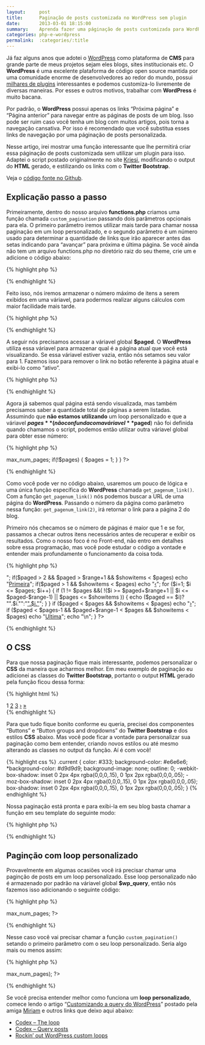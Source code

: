 ```yaml
---
layout:     post
title:      Paginação de posts customizada no WordPress sem plugin
date:       2013-03-01 18:15:00
summary:    Aprenda fazer uma páginação de posts customizada para WordPress, sem utilizar um plugin.
categories: php-e-wordpress
permalink:  :categories/:title
---
```


Já faz alguns anos que adotei o [WordPress](http://br.wordpress.org) como plataforma de **CMS** para grande parte de meus projetos sejam eles blogs, sites institucionais etc. O **WordPress** é uma excelente plataforma de código open source mantida por uma comunidade enorme de desenvolvedores ao redor do mundo, possui [milhares de plugins](http://wordpress.org/extend/plugins) interessantes e podemos customiza-lo livremente de diversas maneiras. Por esses e outros motivos, trabalhar com **WordPress** é muito bacana.

Por padrão, o **WordPress** possui apenas os links “Próxima página” e “Página anterior” para navegar entre as páginas de posts de um blog. Isso pode ser ruim caso você tenha um blog com muitos artigos, pois torna a navegação cansativa. Por isso é recomendado que você substitua esses links de navegação por uma páginação de posts personalizada.

Nesse artigo, irei mostrar uma função interessante que lhe permitirá criar essa páginação de posts customizada sem utilizar um plugin para isso. Adaptei o script postado originalmente no site [Kriesi](http://www.kriesi.at/archives/how-to-build-a-wordpress-post-pagination-without-plugin#top), modificando o output do **HTML** gerado, e estilizando os links com o **Twitter Bootstrap**.

Veja o [código fonte no Github](https://github.com/HenriqueSilverio/exemplos-blog/blob/master/wp-custom-pagination/functions.php).

## Explicação passo a passo

Primeiramente, dentro do nosso arquivo **functions.php** criamos uma função chamada `custom_pagination` passando dois parâmetros opcionais para ela. O primeiro parâmetro iremos utilizar mais tarde para chamar nossa paginação em um loop personalizado, e o segundo parâmetro é um número usado para determinar a quantidade de links que irão aparecer antes das setas indicando para “avançar” para próxima e última página. Se você ainda não tem um arquivo functions.php no diretório raiz do seu theme, crie um e adicione o código abaixo:

{% highlight php %}
<?php

function custom_pagination($pages = '', $range = 2){
    // o restante do codigo sera inserido aqui
}

?>
{% endhighlight %}

Feito isso, nós iremos armazenar o número máximo de itens a serem exibidos em uma váriavel, para podermos realizar alguns cálculos com maior facilidade mais tarde.

{% highlight php %}
<?php $showitems = ($range * 2) + 1; ?>
{% endhighlight %}

A seguir nós precisamos acessar a váriavel global **$paged**. O **WordPress** utiliza essa váriavel para armazenar qual é a página atual que você está visualizando. Se essa váriavel estiver vazia, então nós setamos seu valor para 1. Fazemos isso para remover o link no botão referente à página atual e exibi-lo como “ativo”.

{% highlight php %}
<?php

global $paged;
if(empty($paged)) $paged = 1;

?>
{% endhighlight %}

Agora já sabemos qual página está sendo visualizada, mas também precisamos saber a quantidade total de páginas a serem listadas. Assumindo que **não estamos utilizando** um loop personalizado e que a váriavel **$pages** (não confunda com a váriavel **$paged**) não foi definida quando chamamos o script, podemos então utilizar outra váriavel global para obter esse número:

{% highlight php %}
<?php

if($pages == '') {
    global $wp_query;
    $pages = $wp_query->max_num_pages;
    if(!$pages) {
        $pages = 1;
    }
}

?>
{% endhighlight %}

Como você pode ver no código abaixo, usaremos um pouco de lógica e uma única função específica do **WordPress** chamada `get_pagenum_link()`. Com a função `get_pagenum_link()` nós podemos buscar a URL de uma página do **WordPress**. Passando o número da página como parâmetro nessa função: `get_pagenum_link(2)`, irá retornar o link para a página 2 do blog.

Primeiro nós checamos se o número de páginas é maior que 1 e se for, passamos a checar outros itens necessários antes de recuperar e exibir os resultados. Como o nosso foco é no Front-end, não entro em detalhes sobre essa programação, mas você pode estudar o código a vontade e entender mais profundamente o funcionamento da coisa toda.


{% highlight php %}
<?php

if(1 != $pages) {
    echo "<nav class='btn-group paginator'>";
    if($paged > 2 && $paged > $range+1 && $showitems < $pages) echo "<a href='".get_pagenum_link(1)."' class='btn'>Primeira</a>";
    if($paged > 1 && $showitems < $pages) echo "<a href='".get_pagenum_link($paged - 1)."' class='btn'>&lsaquo;</a>";

    for ($i=1; $i <= $pages; $i++) {
        if (1 != $pages &&( !($i >= $paged+$range+1 || $i <= $paged-$range-1) || $pages <= $showitems )) {
            echo ($paged == $i)? "<a class='btn current'>".$i."</a>":"<a href='".get_pagenum_link($i)."' class='btn' >".$i."</a>";
        }
    }

    if ($paged < $pages && $showitems < $pages) echo "<a href='".get_pagenum_link($paged + 1)."' class='btn'>&rsaquo;</a>";  
    if ($paged < $pages-1 &&  $paged+$range-1 < $pages && $showitems < $pages) echo "<a href='".get_pagenum_link($pages)."' class='btn'>Ultima</a>";
    echo "</nav>\n";
}

?>
{% endhighlight %}

## O CSS

Para que nossa paginação fique mais interessante, podemos personalizar o **CSS** da maneira que acharmos melhor. Em meu exemplo de paginação eu adicionei as classes do **Twitter Bootstrap**, portanto o output **HTML** gerado pela função ficou dessa forma:


{% highlight html %}
<nav class='btn-group paginator'>
    <span class='btn current'>1</span>
    <a class='btn' href="http://blog/page/2">2</a>
    <a class='btn' href="http://blog/page/3">3</a>
    <a class='btn' href="http://blog/page/2">&rsaquo;</a>
    <a class='btn' href="http://blog/page/12">&raquo;</a>
</nav>
{% endhighlight %}

Para que tudo fique bonito conforme eu queria, precisei dos componentes “Buttons” e “Button groups and dropdowns” do **Twitter Bootstrap** e dos estilos **CSS** abaixo. Mas você pode ficar a vontade para personalizar sua paginação como bem entender, criando novos estilos ou até mesmo alterando as classes no output da função. Aí é com você!

{% highlight css %}
.current {
    color: #333;
    background-color: #e6e6e6;
    *background-color: #d9d9d9;
    background-image: none;
    outline: 0;
    -webkit-box-shadow: inset 0 2px 4px rgba(0,0,0,.15), 0 1px 2px rgba(0,0,0,.05);
       -moz-box-shadow: inset 0 2px 4px rgba(0,0,0,.15), 0 1px 2px rgba(0,0,0,.05);
            box-shadow: inset 0 2px 4px rgba(0,0,0,.15), 0 1px 2px rgba(0,0,0,.05);
}
{% endhighlight %}

Nossa paginação está pronta e para exibi-la em seu blog basta chamar a função em seu template do seguinte modo:


{% highlight php %}
<?php custom_pagination(); ?>
{% endhighlight %}

## Paginção com loop personalizado

Provavelmente em algumas ocasiões você irá precisar chamar uma paginção de posts em um loop personalizado. Esse loop personalizado não é armazenado por padrão na váriavel global **$wp_query**, então nós fazemos isso adicionando o seguinte código:

{% highlight php %}
<?php $pages = $wp_query->max_num_pages; ?>
{% endhighlight %}

Nesse caso você vai precisar chamar a função `custom_pagination()` setando o primeiro parâmetro com o seu loop personalizado. Seria algo mais ou menos assim:

{% highlight php %}
<?php custom_pagination($nome_do_loop->max_num_pages); ?>
{% endhighlight %}

Se você precisa entender melhor como funciona um **loop personalizado**, comece lendo o artigo “[Customizando a query do WordPress](http://wpmidia.com.br/tutoriais/customizando-query-wordpress/)” postado pela amiga [Miriam](https://twitter.com/miriamdepaula) e outros links que deixo aqui abaixo:


* [Codex – The loop](http://codex.wordpress.org/The_Loop)
* [Codex – Query posts](http://codex.wordpress.org/Template_Tags/query_posts)
* [Rockin’ out WordPress custom loops](http://www.kristarella.com/2010/02/wordpress-custom-loops)
